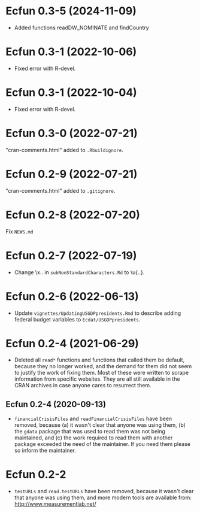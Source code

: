 # Ecfun 0.3-5 (2024-11-09)

* Added functions readDW_NOMINATE and findCountry 

# Ecfun 0.3-1 (2022-10-06)
* Fixed error with R-devel.  

# Ecfun 0.3-1 (2022-10-04)
* Fixed error with R-devel.  

# Ecfun 0.3-0 (2022-07-21)
"cran-comments.html" added to `.Rbuildignore`.  

# Ecfun 0.2-9 (2022-07-21)
"cran-comments.html" added to `.gitignore`.  

# Ecfun 0.2-8 (2022-07-20)
Fix `NEWS.md` 

# Ecfun 0.2-7 (2022-07-19)
* Change \x.. in `subNonStandardCharacters.Rd` to \u{..}.

# Ecfun 0.2-6 (2022-06-13)
* Update `vignettes/UpdatingUSGDPpresidents.Rmd` to describe adding federal budget variables to `Ecdat/USGDPpresidents`.  

# Ecfun 0.2-4 (2021-06-29) 
* Deleted all `read*` functions and functions that called them be default, because they no longer worked, and the demand for them did not seem to justify the work of fixing them.  Most of these were written to scrape information from specific websites.  They are all still available in the CRAN archives in case anyone cares to resurrect them.  

## Ecfun 0.2-4 (2020-09-13)
* `financialCrisisFiles` and `readFinancialCrisisFiles` have been removed, because (a) it wasn't clear that anyone was using them, (b) the `gdata` package that was used to read them was not being maintained, and (c) the work required to read them with another package exceeded the need of the maintainer.  If you need them please so inform the maintainer.    

# Ecfun 0.2-2
* `testURLs` and `read.testURLs` have been removed, 
because it wasn't clear that anyone was using them, 
and more modern tools are available from:  
http://www.measurementlab.net/
